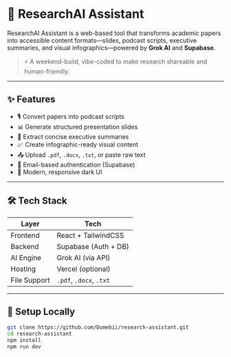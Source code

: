 # 🧠 ResearchAI Assistant

ResearchAI Assistant is a web-based tool that transforms academic papers into accessible content formats—slides, podcast scripts, executive summaries, and visual infographics—powered by **Grok AI** and **Supabase**.

> ⚡ A weekend-build, vibe-coded to make research shareable and human-friendly.

---

## ✨ Features

- 🎙️ Convert papers into podcast scripts
- 📊 Generate structured presentation slides
- 📄 Extract concise executive summaries
- 📈 Create infographic-ready visual content
- 📤 Upload `.pdf`, `.docx`, `.txt`, or paste raw text
- 🔐 Email-based authentication (Supabase)
- 🌙 Modern, responsive dark UI

---

## 🛠️ Tech Stack

| Layer       | Tech                     |
|------------|--------------------------|
| Frontend    | React + TailwindCSS      |
| Backend     | Supabase (Auth + DB)     |
| AI Engine   | Grok AI (via API)        |
| Hosting     | Vercel (optional)        |
| File Support| `.pdf`, `.docx`, `.txt`  |

---

## 🔧 Setup Locally

```bash
git clone https://github.com/Dumebii/research-assistant.git
cd research-assistant
npm install
npm run dev
